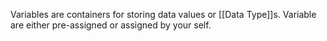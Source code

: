 Variables are containers for storing data values or [[Data Type]]s. Variable are either pre-assigned or assigned by your self. 